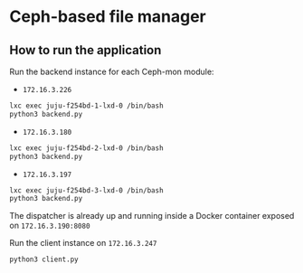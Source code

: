 # Ceph-based file manager

## How to run the application
Run the backend instance for each Ceph-mon module:

* `172.16.3.226`

``` sh
lxc exec juju-f254bd-1-lxd-0 /bin/bash
python3 backend.py
```
* `172.16.3.180`

``` sh
lxc exec juju-f254bd-2-lxd-0 /bin/bash
python3 backend.py
```

* `172.16.3.197`

``` sh
lxc exec juju-f254bd-3-lxd-0 /bin/bash
python3 backend.py
```

The dispatcher is already up and running inside a Docker container exposed on `172.16.3.190:8080`

Run the client instance on `172.16.3.247`

```sh
python3 client.py
```



   
